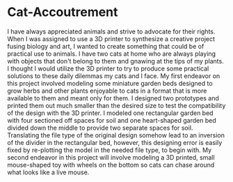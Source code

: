 # Cat-Accoutrement
   I have always appreciated animals and strive to advocate for their rights. When I was assigned to use a 3D printer to synthesize a creative project fusing biology and art, I wanted to create something that could be of practical use to animals. I have two cats at home who are always playing with objects that don't belong to them and gnawing at the tips of my plants. I thought I would utilize the 3D printer to try to produce some practical solutions to these daily dilemmas my cats and I face.     My first endeavor on this project involved modeling some miniature garden beds designed to grow herbs and other plants enjoyable to cats in a format that is more available to them and meant only for them. I designed two prototypes and printed them out much smaller than the desired size to test the compatibility of the design with the 3D printer. I modeled one rectangular garden bed with four sectioned off spaces for soil and one heart-shaped garden bed divided down the middle to provide two separate spaces for soil. Translating the file type of the original design somehow lead to an inversion of the divider in the rectangular bed, however, this designing error is easily fixed by re-plotting the model in the needed file type, to begin with.  My second endeavor in this project will involve modeling a 3D printed, small mouse-shaped toy with wheels on the bottom so cats can chase around what looks like a live mouse. 
